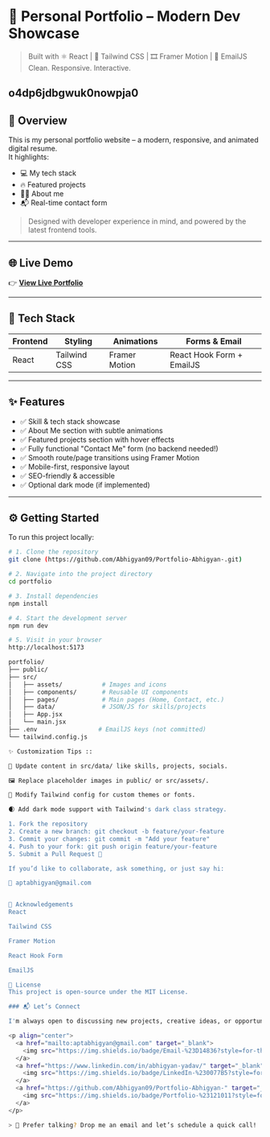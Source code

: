 # 🚀 Personal Portfolio – Modern Dev Showcase

> Built with ⚛️ React | 🎨 Tailwind CSS | 🎞️ Framer Motion | 📩 EmailJS  
> Clean. Responsive. Interactive.

o4dp6jdbgwuk0nowpja0
---

## 📌 Overview

This is my personal portfolio website – a modern, responsive, and animated digital resume.  
It highlights:

- 💻 My tech stack
- 🔥 Featured projects
- 👨‍💼 About me
- 📬 Real-time contact form

> Designed with developer experience in mind, and powered by the latest frontend tools.

---

## 🌐 Live Demo

👉 [**View Live Portfolio**](https://your-portfolio-link.com)

---

## 🧰 Tech Stack

| Frontend        | Styling       | Animations       | Forms & Email |
|-----------------|---------------|------------------|---------------|
| React           | Tailwind CSS  | Framer Motion    | React Hook Form + EmailJS |

---

## ✨ Features

- ✅ Skill & tech stack showcase
- ✅ About Me section with subtle animations
- ✅ Featured projects section with hover effects
- ✅ Fully functional "Contact Me" form (no backend needed!)
- ✅ Smooth route/page transitions using Framer Motion
- ✅ Mobile-first, responsive layout
- ✅ SEO-friendly & accessible
- ✅ Optional dark mode (if implemented)

---

## ⚙️ Getting Started

To run this project locally:

```bash
# 1. Clone the repository
git clone (https://github.com/Abhigyan09/Portfolio-Abhigyan-.git)

# 2. Navigate into the project directory
cd portfolio

# 3. Install dependencies
npm install

# 4. Start the development server
npm run dev

# 5. Visit in your browser
http://localhost:5173

portfolio/
├── public/
├── src/
│   ├── assets/           # Images and icons
│   ├── components/       # Reusable UI components
│   ├── pages/            # Main pages (Home, Contact, etc.)
│   ├── data/             # JSON/JS for skills/projects
│   ├── App.jsx
│   └── main.jsx
├── .env                 # EmailJS keys (not committed)
└── tailwind.config.js

✨ Customization Tips ::

🔧 Update content in src/data/ like skills, projects, socials.

🖼 Replace placeholder images in public/ or src/assets/.

🎨 Modify Tailwind config for custom themes or fonts.

🌒 Add dark mode support with Tailwind's dark class strategy.

1. Fork the repository
2. Create a new branch: git checkout -b feature/your-feature
3. Commit your changes: git commit -m "Add your feature"
4. Push to your fork: git push origin feature/your-feature
5. Submit a Pull Request 🚀

If you’d like to collaborate, ask something, or just say hi:

📧 aptabhigyan@gmail.com


🏁 Acknowledgements
React

Tailwind CSS

Framer Motion

React Hook Form

EmailJS

📄 License
This project is open-source under the MIT License.

### 📬 Let’s Connect

I'm always open to discussing new projects, creative ideas, or opportunities to be part of your vision. Feel free to reach out through any of the platforms below:

<p align="center">
  <a href="mailto:aptabhigyan@gmail.com" target="_blank">
    <img src="https://img.shields.io/badge/Email-%23D14836?style=for-the-badge&logo=gmail&logoColor=white" alt="Email" />
  </a>
  <a href="https://www.linkedin.com/in/abhigyan-yadav/" target="_blank">
    <img src="https://img.shields.io/badge/LinkedIn-%230077B5?style=for-the-badge&logo=linkedin&logoColor=white" alt="LinkedIn" />
  </a>
  <a href="https://github.com/Abhigyan09/Portfolio-Abhigyan-" target="_blank">
    <img src="https://img.shields.io/badge/Portfolio-%23121011?style=for-the-badge&logo=vercel&logoColor=white" alt="Portfolio" />
  </a>
</p>

> 💬 Prefer talking? Drop me an email and let’s schedule a quick call!





